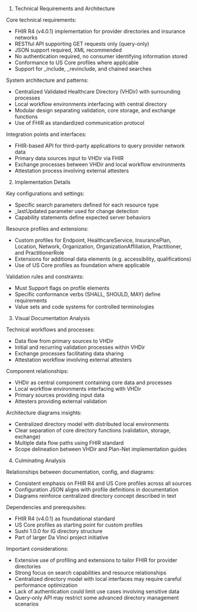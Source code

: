 

1. Technical Requirements and Architecture

Core technical requirements:
- FHIR R4 (v4.0.1) implementation for provider directories and insurance networks
- RESTful API supporting GET requests only (query-only)
- JSON support required, XML recommended
- No authentication required, no consumer identifying information stored
- Conformance to US Core profiles where applicable
- Support for _include, _revinclude, and chained searches

System architecture and patterns:
- Centralized Validated Healthcare Directory (VHDir) with surrounding processes
- Local workflow environments interfacing with central directory 
- Modular design separating validation, core storage, and exchange functions
- Use of FHIR as standardized communication protocol

Integration points and interfaces:
- FHIR-based API for third-party applications to query provider network data
- Primary data sources input to VHDir via FHIR
- Exchange processes between VHDir and local workflow environments
- Attestation process involving external attesters

2. Implementation Details

Key configurations and settings:
- Specific search parameters defined for each resource type
- _lastUpdated parameter used for change detection
- Capability statements define expected server behaviors

Resource profiles and extensions:
- Custom profiles for Endpoint, HealthcareService, InsurancePlan, Location, Network, Organization, OrganizationAffiliation, Practitioner, and PractitionerRole
- Extensions for additional data elements (e.g. accessibility, qualifications)
- Use of US Core profiles as foundation where applicable

Validation rules and constraints:
- Must Support flags on profile elements
- Specific conformance verbs (SHALL, SHOULD, MAY) define requirements
- Value sets and code systems for controlled terminologies

3. Visual Documentation Analysis

Technical workflows and processes:
- Data flow from primary sources to VHDir
- Initial and recurring validation processes within VHDir
- Exchange processes facilitating data sharing
- Attestation workflow involving external attesters

Component relationships:
- VHDir as central component containing core data and processes
- Local workflow environments interfacing with VHDir
- Primary sources providing input data
- Attesters providing external validation

Architecture diagrams insights:
- Centralized directory model with distributed local environments
- Clear separation of core directory functions (validation, storage, exchange)
- Multiple data flow paths using FHIR standard
- Scope delineation between VHDir and Plan-Net implementation guides

4. Culminating Analysis

Relationships between documentation, config, and diagrams:
- Consistent emphasis on FHIR R4 and US Core profiles across all sources
- Configuration JSON aligns with profile definitions in documentation
- Diagrams reinforce centralized directory concept described in text

Dependencies and prerequisites:
- FHIR R4 (v4.0.1) as foundational standard
- US Core profiles as starting point for custom profiles
- Sushi 1.0.0 for IG directory structure
- Part of larger Da Vinci project initiative

Important considerations:
- Extensive use of profiling and extensions to tailor FHIR for provider directories
- Strong focus on search capabilities and resource relationships
- Centralized directory model with local interfaces may require careful performance optimization
- Lack of authentication could limit use cases involving sensitive data
- Query-only API may restrict some advanced directory management scenarios

